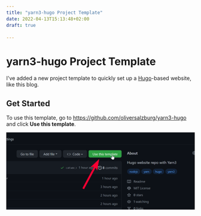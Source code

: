 ```yaml
---
title: "yarn3-hugo Project Template"
date: 2022-04-13T15:13:48+02:00
draft: true

---
```


# yarn3-hugo Project Template

I've added a new project template to quickly set up a [Hugo](https://gohugo.io)-based website, like this blog.

## Get Started

To use this template, go to <https://github.com/oliversalzburg/yarn3-hugo> and click **Use this template**.

![image-20220413164242376](yarn3-hugo-project-template.assets/image-20220413164242376.png)
